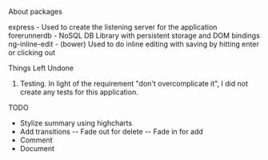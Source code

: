About packages

express - Used to create the listening server for the application
forerunnerdb - NoSQL DB Library with persistent storage and DOM bindings
ng-inline-edit - (bower) Used to do inline editing with saving by hitting enter or clicking out

Things Left Undone
1. Testing. In light of the requirement "don't overcomplicate it", I did not create any tests for this application. 

TODO
- Stylize summary using highcharts
- Add transitions
-- Fade out for delete
-- Fade in for add
- Comment
- Document